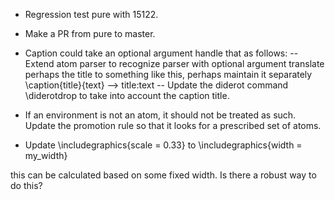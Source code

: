 * Regression test pure with 15122.
* Make a PR from pure to master.
* Caption could take an optional argument handle that as follows:
  -- Extend atom parser to recognize parser with optional argument
     translate perhaps the title to something like this, perhaps maintain it separately
  \caption{title}{text} --> title:text 
  -- Update the diderot command \diderotdrop to take into account the caption title.

* If an environment is not an atom, it should not be treated as such.  Update the promotion rule so that it looks for a prescribed set of atoms.

* Update \includegraphics{scale = 0.33} to \includegraphics{width = my_width} 

this can be calculated based on some fixed width.  Is there a robust way to do this?